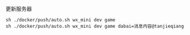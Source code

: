 
更新服务器

```shell
sh ./docker/push/auto.sh wx_mini dev game
sh ./docker/push/auto.sh wx_mini dev game dabai=消息内容@tanjieqiang
```